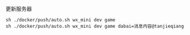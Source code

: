 
更新服务器

```shell
sh ./docker/push/auto.sh wx_mini dev game
sh ./docker/push/auto.sh wx_mini dev game dabai=消息内容@tanjieqiang
```